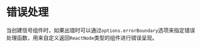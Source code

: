 # 错误处理

当创建信号组件时，如果出错时可以通过`options.errorBoundary`选项来指定错误处理函数，用来自定义返回`ReactNode`类型的组件进行错误呈现。


<demo react="signals/signalErrorBoundary.tsx"/>